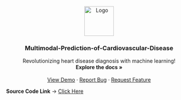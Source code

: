 <!-- PROJECT LOGO -->

<br />
<p align="center">
  <a href="https://github.com/oo7vedant-IIITD/Multimodal-Prediction-of-Cardiovascular-Disease">
    <img src="readme-images/logo.png" alt="Logo" width="80" height="80">
  </a>

  <h3 align="center">Multimodal-Prediction-of-Cardiovascular-Disease</h3>

  <p align="center">
    Revolutionizing heart disease diagnosis with machine learning!
    <br />
    <strong>Explore the docs »</strong>
    <br />
    <br />
    <a href="https://github.com/oo7vedant-IIITD/Multimodal-Prediction-of-Cardiovascular-Disease/Project_Report.pdf">View Demo</a>
    ·
    <a href="https://github.com/oo7vedant-IIITD/Multimodal-Prediction-of-Cardiovascular-Disease/issues">Report Bug</a>
    ·
    <a href="https://github.com/oo7vedant-IIITD/Multimodal-Prediction-of-Cardiovascular-Disease/issues">Request Feature</a>
    <br />
</p>

**Source Code Link** -> [Click Here](https://github.com/oo7vedant-IIITD/Multimodal-Prediction-of-Cardiovascular-Disease/Source_Code)
<br>